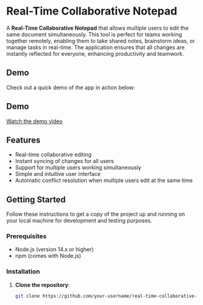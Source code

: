 # Real-Time Collaborative Notepad

A **Real-Time Collaborative Notepad** that allows multiple users to edit the same document simultaneously. This tool is perfect for teams working together remotely, enabling them to take shared notes, brainstorm ideas, or manage tasks in real-time. The application ensures that all changes are instantly reflected for everyone, enhancing productivity and teamwork.

## Demo

Check out a quick demo of the app in action below:

## Demo

[Watch the demo video](https://github.com/Nasif4567/Online-Realtime-collaborartion-Notepad/blob/main/demo.mov)



## Features

- Real-time collaborative editing
- Instant syncing of changes for all users
- Support for multiple users working simultaneously
- Simple and intuitive user interface
- Automatic conflict resolution when multiple users edit at the same time

## Getting Started

Follow these instructions to get a copy of the project up and running on your local machine for development and testing purposes.

### Prerequisites

- Node.js (version 14.x or higher)
- npm (comes with Node.js)

### Installation

1. **Clone the repository**:
   ```bash
   git clone https://github.com/your-username/real-time-collaborative-notepad.git
